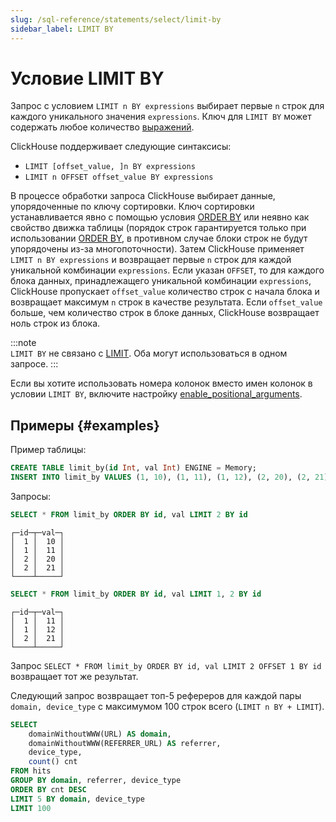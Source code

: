 ```yaml
---
slug: /sql-reference/statements/select/limit-by
sidebar_label: LIMIT BY
---
```



# Условие LIMIT BY

Запрос с условием `LIMIT n BY expressions` выбирает первые `n` строк для каждого уникального значения `expressions`. Ключ для `LIMIT BY` может содержать любое количество [выражений](/sql-reference/syntax#expressions).

ClickHouse поддерживает следующие синтаксисы:

- `LIMIT [offset_value, ]n BY expressions`
- `LIMIT n OFFSET offset_value BY expressions`

В процессе обработки запроса ClickHouse выбирает данные, упорядоченные по ключу сортировки. Ключ сортировки устанавливается явно с помощью условия [ORDER BY](/sql-reference/statements/select/order-by) или неявно как свойство движка таблицы (порядок строк гарантируется только при использовании [ORDER BY](/sql-reference/statements/select/order-by), в противном случае блоки строк не будут упорядочены из-за многопоточности). Затем ClickHouse применяет `LIMIT n BY expressions` и возвращает первые `n` строк для каждой уникальной комбинации `expressions`. Если указан `OFFSET`, то для каждого блока данных, принадлежащего уникальной комбинации `expressions`, ClickHouse пропускает `offset_value` количество строк с начала блока и возвращает максимум `n` строк в качестве результата. Если `offset_value` больше, чем количество строк в блоке данных, ClickHouse возвращает ноль строк из блока.

:::note    
`LIMIT BY` не связано с [LIMIT](../../../sql-reference/statements/select/limit.md). Оба могут использоваться в одном запросе.
:::

Если вы хотите использовать номера колонок вместо имен колонок в условии `LIMIT BY`, включите настройку [enable_positional_arguments](/operations/settings/settings#enable_positional_arguments).	
	

## Примеры {#examples}

Пример таблицы:

``` sql
CREATE TABLE limit_by(id Int, val Int) ENGINE = Memory;
INSERT INTO limit_by VALUES (1, 10), (1, 11), (1, 12), (2, 20), (2, 21);
```

Запросы:

``` sql
SELECT * FROM limit_by ORDER BY id, val LIMIT 2 BY id
```

``` text
┌─id─┬─val─┐
│  1 │  10 │
│  1 │  11 │
│  2 │  20 │
│  2 │  21 │
└────┴─────┘
```

``` sql
SELECT * FROM limit_by ORDER BY id, val LIMIT 1, 2 BY id
```

``` text
┌─id─┬─val─┐
│  1 │  11 │
│  1 │  12 │
│  2 │  21 │
└────┴─────┘
```

Запрос `SELECT * FROM limit_by ORDER BY id, val LIMIT 2 OFFSET 1 BY id` возвращает тот же результат.

Следующий запрос возвращает топ-5 рефереров для каждой пары `domain, device_type` с максимумом 100 строк всего (`LIMIT n BY + LIMIT`).

``` sql
SELECT
    domainWithoutWWW(URL) AS domain,
    domainWithoutWWW(REFERRER_URL) AS referrer,
    device_type,
    count() cnt
FROM hits
GROUP BY domain, referrer, device_type
ORDER BY cnt DESC
LIMIT 5 BY domain, device_type
LIMIT 100
```
